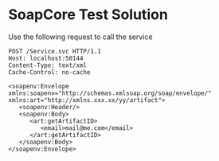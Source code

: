 # SoapCore Test Solution

Use the following request to call the service

``` 
POST /Service.svc HTTP/1.1
Host: localhost:50144
Content-Type: text/xml
Cache-Control: no-cache

<soapenv:Envelope xmlns:soapenv="http://schemas.xmlsoap.org/soap/envelope/" xmlns:art="http://xmlns.xxx.xx/yy/artifact">
   <soapenv:Header/>
   <soapenv:Body>
      <art:getArtifactID>
         <email>mail@me.com</email>
      </art:getArtifactID>
   </soapenv:Body>
</soapenv:Envelope>
``` 
